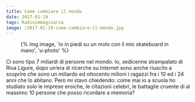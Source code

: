 ```yaml
---
title: Come cambiare il mondo
date: 2017-01-19
tags: Radioimmaginaria
image: /2017-01-19-come-cambiare-il-mondo.jpg
---
```

<figure>
	{% img image, 'io in piedi su un molo con il mio skateboard in mano', 'u-photo' %}
</figure>

Ci sono tipo 7 miliardi di persone nel mondo. Io, sedicenne strampalato di Riva Ligure, dopo un’era di ricerche su Internet sono anche riuscito a scoprire che sono un miliardo ed ottocento milioni i ragazzi fra i 10 ed i 24 anni che lo abitano. Però mi stavo chiedendo: come mai io a scuola ho studiato solo le imprese eroiche, le citazioni celebri, le battaglie cruente di al massimo 10 persone che posso ricordare a memoria?
